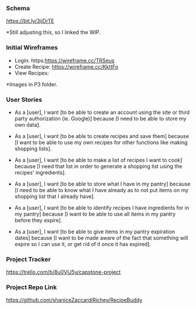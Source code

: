 ### Schema
https://bit.ly/3ijDrTE

*Still adjusting this, so I linked the WIP.

### Initial Wireframes
- Login: https:https://wireframe.cc/TRSeus
- Create Recipe: https://wireframe.cc/KkttFo
- View Recipes: 

*Images in P3 folder.

### User Stories
- As a [user], 
  I want [to be able to create an account using the site or third party authorization (ie. Google)] 
  because [I need to be able to store my own data].
  
- As a [user], 
  I want [to be able to create recipes and save them]
  because [I want to be able to use my own recipes for other functions like making shopping lists].

- As a [user],
  I want [to be able to make a list of recipes I want to cook]
  because [I need that list in order to generate a shopping list using the recipes' ingredients].

- As a [user],
  I want [to be able to store what I have in my pantry]
  because [I need to be able to know what I have already as to not put 
           items on my shopping list that I already have].

- As a [user],
  I want [to be able to identify recipes I have ingredients for in my pantry]
  because [I want to be able to use all items in my pantry before they expire].
  
- As a [user],
  I want [to be able to give items in my pantry expiration dates]
  because [I want to be made aware of the fact that something will 
           expire so I can use it, or get rid of it once it has expired].

### Project Tracker

https://trello.com/b/8u0VIJ5y/capstone-project

### Project Repo Link

https://github.com/shaniceZaccardiRichey/RecipeBuddy
